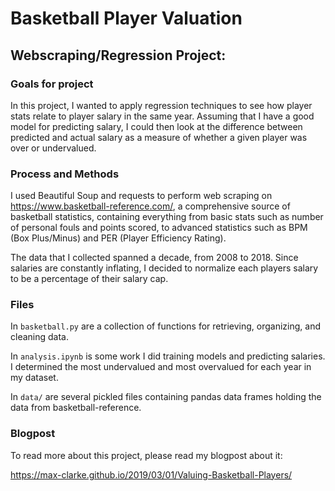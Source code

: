 # Basketball Player Valuation

## Webscraping/Regression Project:

### Goals for project

In this project, I wanted to apply regression techniques to see how player stats relate to player salary in the same year. Assuming that I have a good model for predicting salary, I could then look at the difference between predicted and actual salary as a measure of whether a given player was over or undervalued. 

### Process and Methods

I used Beautiful Soup and requests to perform web scraping on <https://www.basketball-reference.com/>, a comprehensive source of basketball statistics, containing everything from basic stats such as number of personal fouls and points scored, to advanced statistics such as BPM (Box Plus/Minus) and PER (Player Efficiency Rating).

The data that I collected spanned a decade, from 2008 to 2018. Since salaries are constantly inflating, I decided to normalize each players salary to be a percentage of their salary cap.

### Files

In `basketball.py` are a collection of functions for retrieving, organizing, and cleaning data. 

In `analysis.ipynb` is some work I did training models and predicting salaries. I determined the most undervalued and most overvalued for each year in my dataset.

In `data/` are several pickled files containing pandas data frames holding the data from basketball-reference. 

### Blogpost

To read more about this project, please read my blogpost about it:

<https://max-clarke.github.io/2019/03/01/Valuing-Basketball-Players/>

